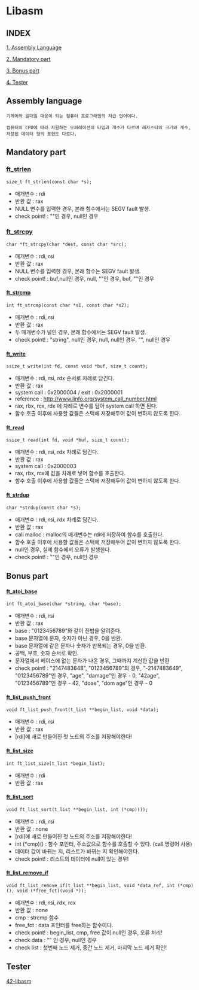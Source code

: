 # Libasm

## INDEX
   
   [1. Assembly Language](#assembly-language)
   
   [2. Mandatory part](#mandatory-part)
   
   [3. Bonus part](#bonus-part)
   
   [4. Tester](#tester)

## Assembly language
    
    기계어와 일대일 대응이 되는 컴퓨터 프로그래밍의 저급 언어이다.
    
    컴퓨터의 CPU에 따라 지원하는 오퍼레이션의 타입과 개수가 다르며 레지스터의 크기와 개수, 저장된 데이터 형의 표현도 다르다.
    
    
## Mandatory part    
    
### [ft_strlen](./ft_strlen.s)

    size_t ft_strlen(const char *s);

   * 매개변수 : rdi
   * 반환 값 : rax
   * NULL 변수를 입력한 경우, 본래 함수에서는 SEGV fault 발생.
   * check point! : ""인 경우, null인 경우
  
  
### [ft_strcpy](./ft_strcpy.s)

    char *ft_strcpy(char *dest, const char *src);

   * 매개변수 : rdi, rsi
   * 반환 값 : rax
   * NULL 변수를 입력한 경우, 본래 함수는 SEGV fault 발생.
   * check point! : buf,null인 경우, null, ""인 경우, buf, ""인 경우

#### [ft_strcmp](./ft_strcmp.s)

    int ft_strcmp(const char *s1, const char *s2);

   * 매개변수 : rdi, rsi
   * 반환 값 : rax
   * 두 매개변수가 널인 경우, 본래 함수에서는 SEGV fault 발생.
   * check point! : "string", null인 경우, null, null인 경우, "", null인 경우
       
#### [ft_write](./ft_write.s)

    ssize_t write(int fd, const void *buf, size_t count);
    
   * 매개변수 : rdi, rsi, rdx 순서로 차례로 담긴다.
   * 반환 값 : rax
   * system call : 0x2000004 / exit : 0x2000001
   * reference :  http://www.linfo.org/system_call_number.html
   * rax, rbx, rcx, rdx 에 차례로 변수를 담아 system call 하면 된다.
   * 함수 호출 이후에 사용할 값들은 스택에 저장해두어 값이 변하지 않도록 한다.
    
#### [ft_read](./ft_read.s)

    ssize_t read(int fd, void *buf, size_t count);
    
   * 매개변수 : rdi, rsi, rdx 차례로 담긴다.
   * 반환 값 : rax
   * system call : 0x2000003
   * rax, rbx, rcx에 값을 차례로 넣어 함수를 호출한다.
   * 함수 호출 이후에 사용할 값들은 스택에 저장해두어 값이 변하지 않도록 한다.

#### [ft_strdup](./ft_strdup.s)

    char *strdup(const char *s);
    
   * 매개변수 : rdi, rsi, rdx 차례로 담긴다.
   * 반환 값 : rax
   * call malloc : malloc의 매개변수는 rdi에 저장하여 함수를 호출한다.
   * 함수 호출 이후에 사용할 값들은 스택에 저장해두어 값이 변하지 않도록 한다.
   * null인 경우, 실제 함수에서 오류가 발생한다.
   * check point! : ""인 경우, null인 경우

## Bonus part

#### [ft_atoi_base](./ft_atoi_base_bonus.s)
    
    int ft_atoi_base(char *string, char *base);
    
   * 매개변수 : rdi, rsi
   * 반환 값 : rax
   * base : "0123456789"와 같이 진법을 알려준다.
   * base 문자열에 문자, 숫자가 아닌 경우, 0을 반환.
   * base 문자열에 같은 문자나 숫자가 반복되는 경우, 0을 반환.
   * 공백, 부호, 숫자 순서로 확인.
   * 문자열에서 베이스에 없는 문자가 나온 경우, 그때까지 계산한 값을 반환
   * check point! : "2147483648", "0123456789"의 경우, "-2147483649", "0123456789"인 경우, "age", "damage"인 경우 - 0, "42age", "0123456789"인 경우 - 42, "doae", "dom age"인 경우 - 0

#### [ft_list_push_front](./ft_list_push_front_bonus.s)

    void ft_list_push_front(t_list **begin_list, void *data);
    
   * 매개변수 : rdi, rsi
   * 반환 값 : rax
   * [rdi]에 새로 만들어진 첫 노드의 주소를 저장해야한다!

#### [ft_list_size](./ft_list_size_bonus.s)

    int ft_list_size(t_list *begin_list);
    
   * 매개변수 : rdi
   * 반환 값 : rax


#### [ft_list_sort](./ft_list_sort.s)

    void ft_list_sort(t_list **begin_list, int (*cmp)());
   
   * 매개변수 : rdi, rsi
   * 반환 값 : none
   * [rdi]에 새로 만들어진 첫 노드의 주소를 저장해야한다!
   * int (\*cmp)() : 함수 포인터, 주소값으로 함수를 호출할 수 있다. (call 명령어 사용)
   * 데이터 값이 바뀌는 지, 리스트가 바뀌는 지 확인해야한다.
   * check point! : 리스트의 데이터에 null이 있는 경우!


#### [ft_list_remove_if](./ft_list_remove_if_bonus.s)

    void ft_list_remove_if(t_list **begin_list, void *data_ref, int (*cmp)(), void (*free_fct)(void *));
    
   * 매개변수 : rdi, rsi, rdx, rcx
   * 반환 값 : none
   * cmp : strcmp 함수
   * free_fct : data 포인터를 free하는 함수이다.
   * check point! : begin_list, cmp, free 값이 null인 경우, 오류 처리!
   * check data : "" 인 경우, null인 경우
   * check list : 첫번째 노드 제거, 중간 노드 제거, 마지막 노드 제거 확인!

## Tester

   [42-libasm](https://github.com/Glagan/42-libasm)
   
   
